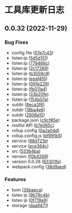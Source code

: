 # 工具库更新日志

## 0.0.32 (2022-11-29)


### Bug Fixes

* config file ([57e7c43](https://github.com/simonwong/fly-helper/commit/57e7c4345fd0a6fec38e5afab52627a6a952d7ea))
* listen:ip ([5d5d151](https://github.com/simonwong/fly-helper/commit/5d5d151297813ebc3b7cae81bb74f1601ffbe9e7))
* listen:ip ([779466c](https://github.com/simonwong/fly-helper/commit/779466cbac81104346ecca8d10a5b1c48542d120))
* listen:ip ([2c17289](https://github.com/simonwong/fly-helper/commit/2c17289cbd29a842c6388e49c757632a46fc00ee))
* listen:ip ([b3559c9](https://github.com/simonwong/fly-helper/commit/b3559c96a1203b806dae2c7f378c55c932b72451))
* listen:ip ([eeaf4f0](https://github.com/simonwong/fly-helper/commit/eeaf4f03385931e614aa02510451ce8a12623d7d))
* listen:ip ([091b229](https://github.com/simonwong/fly-helper/commit/091b229d6f6aae989ede5f74ae7c560a8ad2b0d5))
* listen:ip ([fb011a4](https://github.com/simonwong/fly-helper/commit/fb011a4e173691f1e1193ca416a208c29492d66d))
* listen:ip ([33b20fe](https://github.com/simonwong/fly-helper/commit/33b20fe017a716110cf08ebd239bacf0e459da6a))
* listen:ip ([154b07a](https://github.com/simonwong/fly-helper/commit/154b07a04d5133902c5b65fd4c25e0c1463274b8))
* outdir ([8eca3f6](https://github.com/simonwong/fly-helper/commit/8eca3f6e62bddbe94cf695ff8043d740406f80ca))
* outdir ([18ba4e6](https://github.com/simonwong/fly-helper/commit/18ba4e64fd5c87ea5a1a12f8d20325d9c4072387))
* outdir ([2908e15](https://github.com/simonwong/fly-helper/commit/2908e159d76709538de0ba5714647aacaf4f4f95))
* package.json ([c9cf85e](https://github.com/simonwong/fly-helper/commit/c9cf85e091bab800d5a1d400ba8fd4efcc76ba18))
* restful API ([b7e065c](https://github.com/simonwong/fly-helper/commit/b7e065c7c43cd0ddf0f64af7b42a7daada9430e4))
* rollup.config ([0a2a04d](https://github.com/simonwong/fly-helper/commit/0a2a04d32080bd69e2a6ea4732813cc425630ae5))
* rollup.config.js ([bf991b5](https://github.com/simonwong/fly-helper/commit/bf991b5086597d5b4186d09ea9407d20a02b3bd8))
* service ([98d721b](https://github.com/simonwong/fly-helper/commit/98d721b9e972fe3825e3e3053c94c6478053f54c))
* service ([ece364c](https://github.com/simonwong/fly-helper/commit/ece364c4d87b5edc56a59ad3ce4a2a03b5786371))
* src ([533b4ba](https://github.com/simonwong/fly-helper/commit/533b4ba35f943618c77be2e8ba97574256fdb6aa))
* version ([f0b4269](https://github.com/simonwong/fly-helper/commit/f0b42693471df4bde5a307dcc2df9f31aefe6531))
* version 0.0.26 ([63301fe](https://github.com/simonwong/fly-helper/commit/63301feea2f24e11085efca06ff1ff2556546cd2))
* webpack.config ([38d9aed](https://github.com/simonwong/fly-helper/commit/38d9aed9902cee3bbf517a2db222c68e2d976b23))


### Features

* bom ([35baeca](https://github.com/simonwong/fly-helper/commit/35baeca562279c40373e7f543249ed4d659182b9))
* listen ip ([9b79c4b](https://github.com/simonwong/fly-helper/commit/9b79c4b66c6951f2f0cbd4bf45b9e97c141f8f5b))
* listen ip ([0f719a9](https://github.com/simonwong/fly-helper/commit/0f719a9fa988216bb67b7a3bed421ca8cc445271))
* storage ([daa9471](https://github.com/simonwong/fly-helper/commit/daa94714455af3ae0e8fcb169193bb6582afa944))



